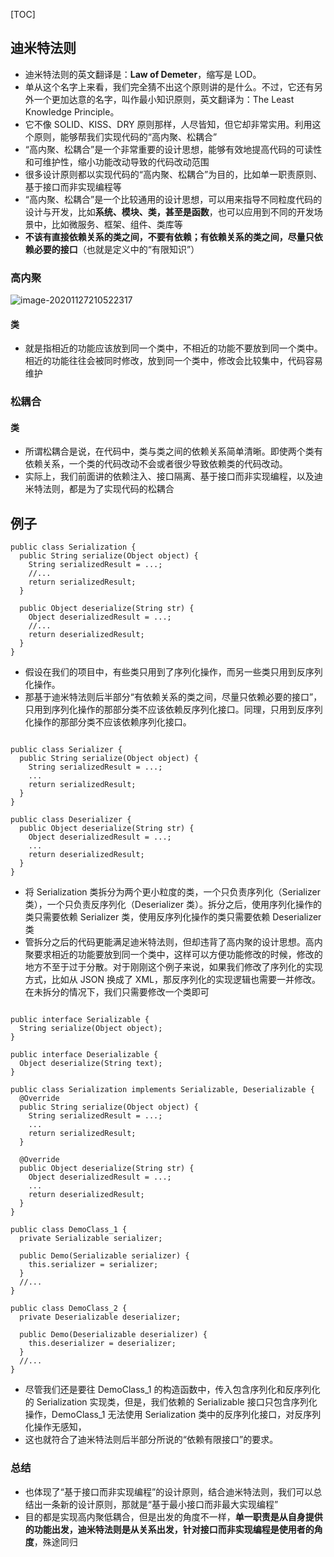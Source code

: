[TOC]

## 迪米特法则

- 迪米特法则的英文翻译是：**Law of Demeter**，缩写是 LOD。
- 单从这个名字上来看，我们完全猜不出这个原则讲的是什么。不过，它还有另外一个更加达意的名字，叫作最小知识原则，英文翻译为：The Least Knowledge Principle。
- 它不像 SOLID、KISS、DRY 原则那样，人尽皆知，但它却非常实用。利用这个原则，能够帮我们实现代码的“高内聚、松耦合”
- “高内聚、松耦合”是一个非常重要的设计思想，能够有效地提高代码的可读性和可维护性，缩小功能改动导致的代码改动范围
- 很多设计原则都以实现代码的“高内聚、松耦合”为目的，比如单一职责原则、基于接口而非实现编程等
- “高内聚、松耦合”是一个比较通用的设计思想，可以用来指导不同粒度代码的设计与开发，比如**系统、模块、类，甚至是函数**，也可以应用到不同的开发场景中，比如微服务、框架、组件、类库等
- **不该有直接依赖关系的类之间，不要有依赖；有依赖关系的类之间，尽量只依赖必要的接口**（也就是定义中的“有限知识”）

### 高内聚

![image-20201127210522317](https://kingcall.oss-cn-hangzhou.aliyuncs.com/blog/img/2020/11/27/21:05:23-image-20201127210522317.png)
#### 类
- 就是指相近的功能应该放到同一个类中，不相近的功能不要放到同一个类中。相近的功能往往会被同时修改，放到同一个类中，修改会比较集中，代码容易维护

### 松耦合
#### 类
- 所谓松耦合是说，在代码中，类与类之间的依赖关系简单清晰。即使两个类有依赖关系，一个类的代码改动不会或者很少导致依赖类的代码改动。
- 实际上，我们前面讲的依赖注入、接口隔离、基于接口而非实现编程，以及迪米特法则，都是为了实现代码的松耦合

## 例子



```
public class Serialization {
  public String serialize(Object object) {
    String serializedResult = ...;
    //...
    return serializedResult;
  }
  
  public Object deserialize(String str) {
    Object deserializedResult = ...;
    //...
    return deserializedResult;
  }
}
```
- 假设在我们的项目中，有些类只用到了序列化操作，而另一些类只用到反序列化操作。
- 那基于迪米特法则后半部分“有依赖关系的类之间，尽量只依赖必要的接口”，只用到序列化操作的那部分类不应该依赖反序列化接口。同理，只用到反序列化操作的那部分类不应该依赖序列化接口。

```

public class Serializer {
  public String serialize(Object object) {
    String serializedResult = ...;
    ...
    return serializedResult;
  }
}

public class Deserializer {
  public Object deserialize(String str) {
    Object deserializedResult = ...;
    ...
    return deserializedResult;
  }
}
```
- 将 Serialization 类拆分为两个更小粒度的类，一个只负责序列化（Serializer 类），一个只负责反序列化（Deserializer 类）。拆分之后，使用序列化操作的类只需要依赖 Serializer 类，使用反序列化操作的类只需要依赖 Deserializer 类
- 管拆分之后的代码更能满足迪米特法则，但却违背了高内聚的设计思想。高内聚要求相近的功能要放到同一个类中，这样可以方便功能修改的时候，修改的地方不至于过于分散。对于刚刚这个例子来说，如果我们修改了序列化的实现方式，比如从 JSON 换成了 XML，那反序列化的实现逻辑也需要一并修改。在未拆分的情况下，我们只需要修改一个类即可

```

public interface Serializable {
  String serialize(Object object);
}

public interface Deserializable {
  Object deserialize(String text);
}

public class Serialization implements Serializable, Deserializable {
  @Override
  public String serialize(Object object) {
    String serializedResult = ...;
    ...
    return serializedResult;
  }
  
  @Override
  public Object deserialize(String str) {
    Object deserializedResult = ...;
    ...
    return deserializedResult;
  }
}

public class DemoClass_1 {
  private Serializable serializer;
  
  public Demo(Serializable serializer) {
    this.serializer = serializer;
  }
  //...
}

public class DemoClass_2 {
  private Deserializable deserializer;
  
  public Demo(Deserializable deserializer) {
    this.deserializer = deserializer;
  }
  //...
}
```
- 尽管我们还是要往 DemoClass_1 的构造函数中，传入包含序列化和反序列化的 Serialization 实现类，但是，我们依赖的 Serializable 接口只包含序列化操作，DemoClass_1 无法使用 Serialization 类中的反序列化接口，对反序列化操作无感知，
- 这也就符合了迪米特法则后半部分所说的“依赖有限接口”的要求。

### 总结
- 也体现了“基于接口而非实现编程”的设计原则，结合迪米特法则，我们可以总结出一条新的设计原则，那就是“基于最小接口而非最大实现编程”
- 目的都是实现高内聚低耦合，但是出发的角度不一样，**单一职责是从自身提供的功能出发，迪米特法则是从关系出发，针对接口而非实现编程是使用者的角度**，殊途同归

  